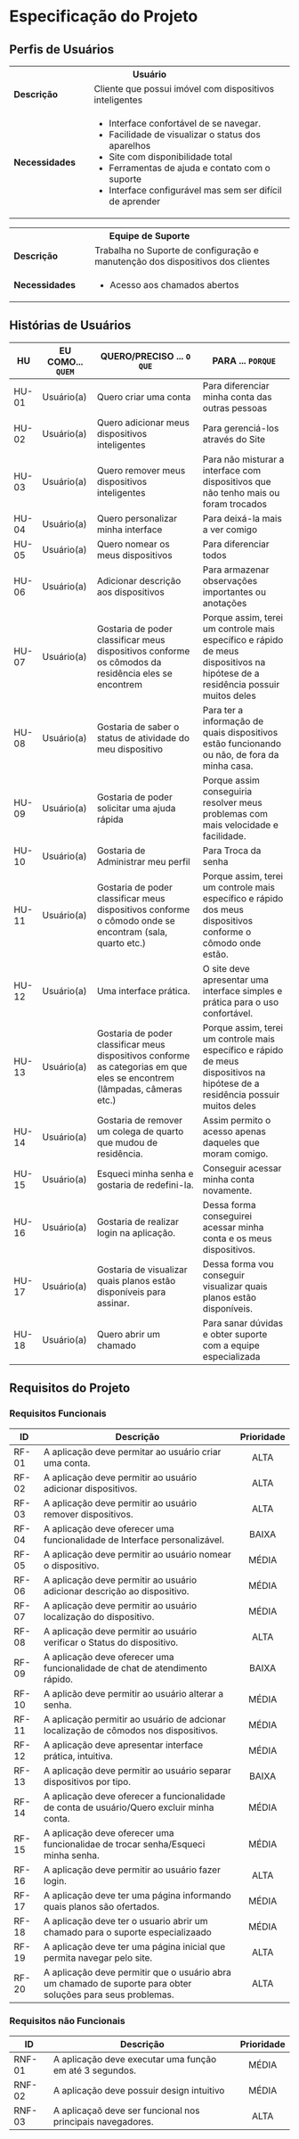 # Especificação do Projeto

## Perfis de Usuários

<table>
<tbody>
<tr align=center>
<th colspan="2"> Usuário </th>
</tr>
<tr>
<td width="150px"><b>Descrição</b></td>
<td width="600px">Cliente que possui imóvel com dispositivos inteligentes</td>
</tr>
<tr>
<td><b>Necessidades</b></td>
<td>
  <ul>
    <li>Interface confortável de se navegar.</li>
    <li>Facilidade de visualizar o status dos aparelhos</li>
    <li>Site com disponibilidade total</li>
    <li>Ferramentas de ajuda e contato com o suporte</li>
    <li>Interface configurável mas sem ser difícil de aprender</li>
  <ul>
</td>
</td></td>
</tr>
</tbody>
</table>

<table>
<tbody>
<tr align=center>
<th colspan="2"> Equipe de Suporte </th>
</tr>
<tr>
<td width="150px"><b>Descrição</b></td>
<td width="600px">Trabalha no Suporte de configuração e manutenção dos dispositivos dos clientes</td>
</tr>
<tr>
<td><b>Necessidades</b></td>
<td>
  <ul>
    <li>Acesso aos chamados abertos</li>
  <ul>
</td>
</tr>
</tbody>
</table>


## Histórias de Usuários

|HU |EU COMO... `QUEM`   | QUERO/PRECISO ... `O QUE` |PARA ... `PORQUE`|
|----------------|-------------|---------------------------|----------------------------------|
|	HU-01|Usuário(a)	|Quero criar uma conta	|Para diferenciar minha conta das outras pessoas	|
|	HU-02	|Usuário(a)	|Quero adicionar meus dispositivos inteligentes	|Para gerenciá-los através do Site	|
|	HU-03	|Usuário(a)	|Quero remover meus dispositivos inteligentes	|Para não misturar a interface com dispositivos que não tenho mais ou foram trocados	|
|	HU-04	|Usuário(a)	|Quero personalizar minha interface	|Para deixá-la mais a ver comigo	|
|	HU-05	|Usuário(a)	|Quero nomear os meus dispositivos	|Para diferenciar todos	|
|	HU-06	|Usuário(a)	|Adicionar descrição aos dispositivos	|Para armazenar observações importantes ou anotações	|
|	HU-07	|Usuário(a)	|Gostaria de poder classificar meus dispositivos conforme os cômodos da residência eles se encontrem	|Porque assim, terei um controle mais específico e rápido de meus dispositivos na hipótese de a residência possuir muitos deles	|
|	HU-08	|Usuário(a)	|Gostaria de saber o status de atividade do meu dispositivo	|Para ter a informação de quais dispositivos estão funcionando ou não, de fora da minha casa.	|
|	HU-09	|Usuário(a)	|Gostaria de poder solicitar uma ajuda rápida	|Porque assim conseguiria resolver meus problemas com mais velocidade e facilidade.	|
|	HU-10	|Usuário(a)	|Gostaria de Administrar meu perfil	|Para Troca da senha	|
|	HU-11	|Usuário(a)	|Gostaria de poder classificar meus dispositivos conforme o cômodo onde se encontram (sala, quarto etc.)	|Porque assim, terei um controle mais específico e rápido dos meus dispositivos conforme o cômodo onde estão.	|
|	HU-12	|Usuário(a)	|Uma interface prática.	|O site deve apresentar uma interface simples e prática para o uso confortável.|
|	HU-13	|Usuário(a)	|Gostaria de poder classificar meus dispositivos conforme as categorias em que eles se encontrem (lâmpadas, câmeras etc.)	|Porque assim, terei um controle mais específico e rápido de meus dispositivos na hipótese de a residência possuir muitos deles|
|	HU-14	|Usuário(a)	|Gostaria de remover um colega de quarto que mudou de residência.	|Assim permito o acesso apenas daqueles que moram comigo.	|
|	HU-15	|Usuário(a)	|Esqueci minha senha e gostaria de redefini-la.	|Conseguir acessar minha conta novamente.	|
| HU-16 | Usuário(a) | Gostaria de realizar login na aplicação. | Dessa forma conseguirei acessar minha conta e os meus dispositivos. |
| HU-17 | Usuário(a) | Gostaria de visualizar quais planos estão disponíveis para assinar. | Dessa forma vou conseguir visualizar quais planos estão disponíveis. |
|	HU-18	|Usuário(a)	|Quero abrir um chamado	|Para sanar dúvidas e obter suporte com a equipe especializada	|

## Requisitos do Projeto

### Requisitos Funcionais

|ID    | Descrição                | Prioridade |
|----|---------------------------------|:----:|
|RF- 01	|	A aplicação deve permitar ao usuário criar uma conta. |	ALTA	|
|RF- 02	| A aplicação deve permitir ao usuário	adicionar dispositivos.	|	ALTA	|
|RF- 03	|	A aplicação deve permitir ao usuário remover dispositivos.	|	ALTA	|
|RF- 04	|	A aplicação deve oferecer uma funcionalidade de Interface personalizável.	|	BAIXA	|
|RF- 05	|	A aplicação deve permitir ao usuário nomear o dispositivo.	|	MÉDIA	|
|RF- 06	|	A aplicação deve permitir ao usuário adicionar descrição ao dispositivo.	|	MÉDIA	|
|RF- 07	|	A aplicação deve permitir ao usuário localização do dispositivo.	|	MÉDIA	|
|RF- 08	|	A aplicação deve permitir ao usuário verificar o Status do dispositivo.	|	ALTA	|
|RF- 09	|	A aplicação deve oferecer uma funcionalidade de chat de atendimento rápido.	|	BAIXA	|
|RF- 10	|	A aplicão deve permitir ao usuário alterar a senha.	|	MÉDIA	|
|RF- 11	|	A aplicação permitir ao usuário de adcionar localização de cômodos nos dispositivos.	|	MÉDIA	|
|RF- 12	|	A aplicação deve apresentar interface prática, intuitiva.	|	MÉDIA	|
|RF- 13	|	A aplicação deve permitir ao usuário separar dispositivos por tipo.	|	BAIXA	|
|RF- 14	|	A aplicação deve oferecer a funcionalidade de conta de usuário/Quero excluir minha conta.	|	MÉDIA	|
|RF- 15	|	A aplicação deve oferecer uma funcionalidae de trocar senha/Esqueci minha senha.	|	MÉDIA	|
|RF- 16 | A aplicação deve permitir ao usuário fazer login. | ALTA |
|RF- 17 | A aplicação deve ter uma página informando quais planos são ofertados. | MÉDIA |
|RF- 18 | A aplicação deve ter o usuario abrir um chamado para o suporte especializaado | MÉDIA |
|RF- 19 | A aplicação deve ter uma página inicial que permita navegar pelo site. | ALTA |
|RF- 20 |A aplicação deve permitir que o usuário abra um chamado de suporte  para obter soluções para seus problemas. | ALTA |




### Requisitos não Funcionais

|ID      | Descrição               |Prioridade |
|--------|-------------------------|:----:|
|	RNF-01	|	A aplicação deve executar uma função em até 3 segundos.	|	MÉDIA	|
|	RNF-02	|	A aplicação deve possuir design intuitivo	|	MÉDIA	|
|	RNF-03	|	A aplicaçaõ deve ser funcional nos principais navegadores.	|	ALTA	|


